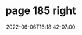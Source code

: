 ---
title: "page 185 right"
date: 2022-06-06T16:18:42-07:00
description: ""
tags: []
categories: []
draft: false
display: [right-1.md, right-2.md]
---